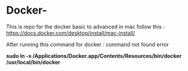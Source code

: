 # Docker-
This is repo for the docker basic to advanced in mac
follow this :
https://docs.docker.com/desktop/install/mac-install/

After running this command for docker : command not found error 

**sudo ln -s /Applications/Docker.app/Contents/Resources/bin/docker /usr/local/bin/docker**
